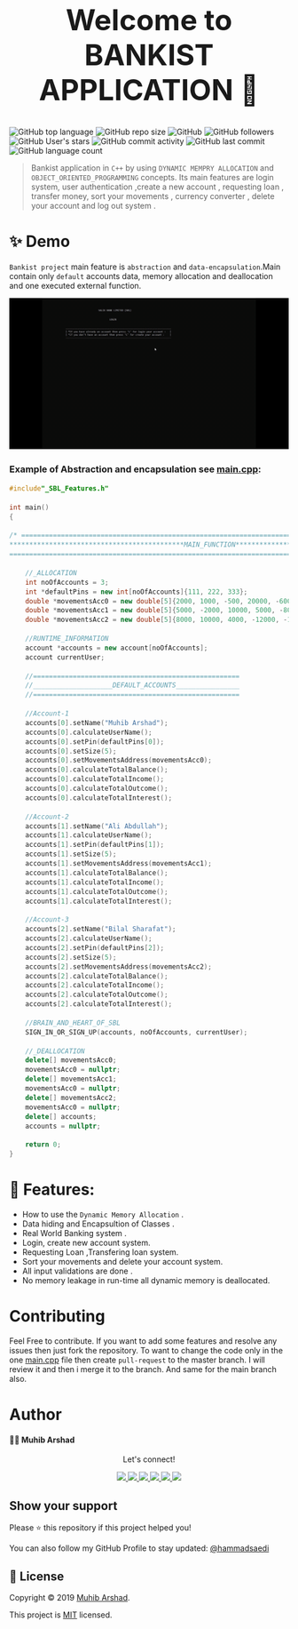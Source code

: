 <h1 align="center" style="font-size: 52px;" > Welcome to BANKIST APPLICATION  👋</h1>

![GitHub top language](https://img.shields.io/github/languages/top/muhib7353/Salik-Bank-Limited?logo=c%2B%2B&style=flat-square)
![GitHub repo size](https://img.shields.io/github/repo-size/muhib7353/Salik-Bank-Limited)
![GitHub](https://img.shields.io/github/license/muhib7353/Salik-Bank-Limited)
![GitHub followers](https://img.shields.io/github/followers/muhib7353?logo=Github&style=flat-square)
![GitHub User's stars](https://img.shields.io/github/stars/muhib7353?logo=Github&style=flat-square)
![GitHub commit activity](https://img.shields.io/github/commit-activity/y/muhib7353/Salik-Bank-Limited?logo=git)
![GitHub last commit](https://img.shields.io/github/last-commit/muhib7353/Salik-Bank-Limited?logo=git)
![GitHub language count](https://img.shields.io/github/languages/count/muhib7353/Salik-Bank-Limited?logo=c%2B%2B)

> Bankist application in `C++` by using `DYNAMIC MEMPRY ALLOCATION` and `OBJECT_ORIENTED_PROGRAMMING` concepts. Its main features are login system, user authentication ,create a new account , requesting loan , transfer money, sort your movements , currency converter , delete your account and log out system .

# ✨ Demo

`Bankist project` main feature is `abstraction` and `data-encapsulation`.Main contain only `default` accounts data, memory allocation and deallocation and one executed external function.

<p align="center">
  <img width="1000" src="Demo/demo.gif" alt="demo"/>
</p>

### Example of Abstraction and encapsulation see [main.cpp](/main.cpp):

```cpp
#include"_SBL_Features.h"

int main()
{

/* ==============================================================================================
********************************************MAIN_FUNCTION***************************************
================================================================================================*/

    //_ALLOCATION
    int noOfAccounts = 3;
    int *defaultPins = new int[noOfAccounts]{111, 222, 333};
    double *movementsAcc0 = new double[5]{2000, 1000, -500, 20000, -6000};
    double *movementsAcc1 = new double[5]{5000, -2000, 10000, 5000, -8000};
    double *movementsAcc2 = new double[5]{8000, 10000, 4000, -12000, -1000};

    //RUNTIME_INFORMATION
    account *accounts = new account[noOfAccounts];
    account currentUser;

    //====================================================
    //____________________DEFAULT_ACCOUNTS________________
    //====================================================

    //Account-1
    accounts[0].setName("Muhib Arshad");
    accounts[0].calculateUserName();
    accounts[0].setPin(defaultPins[0]);
    accounts[0].setSize(5);
    accounts[0].setMovementsAddress(movementsAcc0);
    accounts[0].calculateTotalBalance();
    accounts[0].calculateTotalIncome();
    accounts[0].calculateTotalOutcome();
    accounts[0].calculateTotalInterest();

    //Account-2
    accounts[1].setName("Ali Abdullah");
    accounts[1].calculateUserName();
    accounts[1].setPin(defaultPins[1]);
    accounts[1].setSize(5);
    accounts[1].setMovementsAddress(movementsAcc1);
    accounts[1].calculateTotalBalance();
    accounts[1].calculateTotalIncome();
    accounts[1].calculateTotalOutcome();
    accounts[1].calculateTotalInterest();

    //Account-3
    accounts[2].setName("Bilal Sharafat");
    accounts[2].calculateUserName();
    accounts[2].setPin(defaultPins[2]);
    accounts[2].setSize(5);
    accounts[2].setMovementsAddress(movementsAcc2);
    accounts[2].calculateTotalBalance();
    accounts[2].calculateTotalIncome();
    accounts[2].calculateTotalOutcome();
    accounts[2].calculateTotalInterest();

    //BRAIN_AND_HEART_OF_SBL
    SIGN_IN_OR_SIGN_UP(accounts, noOfAccounts, currentUser);

    //_DEALLOCATION
    delete[] movementsAcc0;
    movementsAcc0 = nullptr;
    delete[] movementsAcc1;
    movementsAcc0 = nullptr;
    delete[] movementsAcc2;
    movementsAcc0 = nullptr;
    delete[] accounts;
    accounts = nullptr;

    return 0;
}

```

# 🚀 Features:

- How to use the `Dynamic Memory Allocation` .
- Data hiding and Encapsultion of Classes .
- Real World Banking system .
- Login, create new account system.
- Requesting Loan ,Transfering loan system.
- Sort your movements and delete your account system.
- All input validations are done .
- No memory leakage in run-time all dynamic memory is deallocated.

# Contributing

Feel Free to contribute.
If you want to add some features and resolve any issues then just fork the repository. To want to change the code only in the one [main.cpp]() file then create `pull-request` to the master branch. I will review it and then i merge it to the branch. And same for the main branch also.

# Author

#### 👨‍💻 Muhib Arshad

   <div align="center">
<p align="center">Let's connect!</p>

<a href="https://www.linkedin.com/in/muhib7353/">
    <img src="https://img.shields.io/badge/linkedin-%230077B5.svg?&style=for-the-badge&logo=linkedin&logoColor=white" />
</a>

<a href="https://medium.com/@muhib7353">
    <img src="https://img.shields.io/badge/Medium-12100E?style=for-the-badge&logo=medium&logoColor=white" />
</a>

<a href="https://stackoverflow.com/users/18215817/muhib-arshad?tab=profile">
    <img src="https://img.shields.io/badge/Stack_Overflow-FE7A16?style=for-the-badge&logo=stack-overflow&logoColor=white" />
</a>

<a href = "https://twitter.com/muhib7353">
    <img src="https://img.shields.io/badge/Twitter-1DA1F2?style=for-the-badge&logo=twitter&logoColor=white" />
</a>

<a href="https://www.facebook.com/muhib7353/">
    <img src="https://img.shields.io/badge/Facebook-1877F2?style=for-the-badge&logo=facebook&logoColor=white" />
</a>

<a href="https://www.instagram.com/muhib7353/">
    <img src="https://img.shields.io/badge/Instagram-E4405F?style=for-the-badge&logo=instagram&logoColor=white" />
</a>

</div>



## Show your support

Please ⭐️ this repository if this project helped you!

You can also follow my GitHub Profile to stay updated:
<a href="https://github.com/muhib7353">
@hammadsaedi
</a>


## 📝 License

Copyright © 2019 [Muhib Arshad](https://github.com/muhib7353). 


This project is [MIT](https://github.com/muhib7353/Salik-Bank-Limited/blob/main/LICENSE) licensed.
